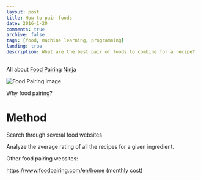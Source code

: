```yaml
---
layout: post
title: How to pair foods
date: 2016-1-20
comments: true
archive: false
tags: [food, machine learning, programming]
landing: true
description: What are the best pair of foods to combine for a recipe?
---
```


All about [Food Pairing Ninja](http://www.foodpairing.ninja/)

![Food Pairing image](http://www.foodpairing.ninja/allfoods.png)


Why food pairing?

# Method

Search through several food websites 

Analyze the average rating of all the recipes for a given ingredient.

Other food pairing websites:

https://www.foodpairing.com/en/home (monthly cost)
